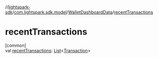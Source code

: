//[lightspark-sdk](../../../index.md)/[com.lightspark.sdk.model](../index.md)/[WalletDashboardData](index.md)/[recentTransactions](recent-transactions.md)

# recentTransactions

[common]\
val [recentTransactions](recent-transactions.md): [List](https://kotlinlang.org/api/latest/jvm/stdlib/kotlin.collections/-list/index.html)&lt;[Transaction](../-transaction/index.md)&gt;
